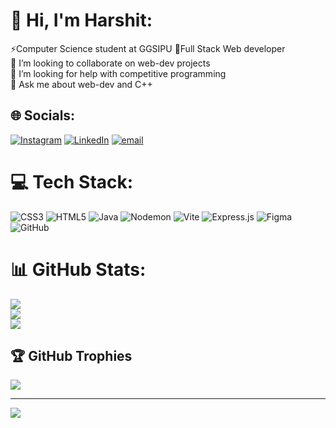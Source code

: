 # 💫 Hi, I'm Harshit:
⚡Computer Science student at GGSIPU
🌱Full Stack Web developer<br>
👯 I’m looking to collaborate on web-dev projects<br>
🤝 I’m looking for help with competitive programming<br>
💬 Ask me about web-dev and C++ <br>


## 🌐 Socials:
[![Instagram](https://img.shields.io/badge/Instagram-%23E4405F.svg?logo=Instagram&logoColor=white)](https://instagram.com/bhardwaj_harshit28) [![LinkedIn](https://img.shields.io/badge/LinkedIn-%230077B5.svg?logo=linkedin&logoColor=white)](https://linkedin.com/in/https://www.linkedin.com/in/harshit-bhardwaj-75691a31b/) [![email](https://img.shields.io/badge/Email-D14836?logo=gmail&logoColor=white)](mailto:bhardwajharshit931@gmail.com) 

# 💻 Tech Stack:
![CSS3](https://img.shields.io/badge/css3-%231572B6.svg?style=for-the-badge&logo=css3&logoColor=white) ![HTML5](https://img.shields.io/badge/html5-%23E34F26.svg?style=for-the-badge&logo=html5&logoColor=white) ![Java](https://img.shields.io/badge/java-%23ED8B00.svg?style=for-the-badge&logo=openjdk&logoColor=white) ![Nodemon](https://img.shields.io/badge/NODEMON-%23323330.svg?style=for-the-badge&logo=nodemon&logoColor=%BBDEAD) ![Vite](https://img.shields.io/badge/vite-%23646CFF.svg?style=for-the-badge&logo=vite&logoColor=white) ![Express.js](https://img.shields.io/badge/express.js-%23404d59.svg?style=for-the-badge&logo=express&logoColor=%2361DAFB) ![Figma](https://img.shields.io/badge/figma-%23F24E1E.svg?style=for-the-badge&logo=figma&logoColor=white) ![GitHub](https://img.shields.io/badge/github-%23121011.svg?style=for-the-badge&logo=github&logoColor=white)
# 📊 GitHub Stats:
![](https://github-readme-stats.vercel.app/api?username=Harxhit-web&theme=dark&hide_border=false&include_all_commits=false&count_private=false)<br/>
![](https://nirzak-streak-stats.vercel.app/?user=Harxhit-web&theme=dark&hide_border=false)<br/>
![](https://github-readme-stats.vercel.app/api/top-langs/?username=Harxhit-web&theme=dark&hide_border=false&include_all_commits=false&count_private=false&layout=compact)

## 🏆 GitHub Trophies
![](https://github-profile-trophy.vercel.app/?username=Harxhit-web&theme=radical&no-frame=false&no-bg=true&margin-w=4)

---
[![](https://visitcount.itsvg.in/api?id=Harxhit-web&icon=0&color=0)](https://visitcount.itsvg.in)

<!-- Proudly created with GPRM ( https://gprm.itsvg.in ) -->
